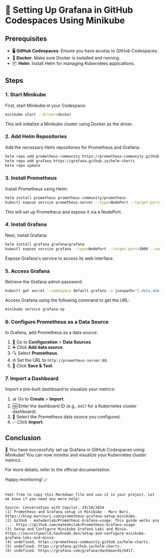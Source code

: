 
# 🚀 Setting Up Grafana in GitHub Codespaces Using Minikube

## Prerequisites
- 🖥️ **GitHub Codespaces**: Ensure you have access to GitHub Codespaces.
- 🐳 **Docker**: Make sure Docker is installed and running.
- 📦 **Helm**: Install Helm for managing Kubernetes applications.

## Steps

### 1. Start Minikube
First, start Minikube in your Codespace:
```sh
minikube start --driver=docker
```
This will initialize a Minikube cluster using Docker as the driver.

### 2. Add Helm Repositories
Add the necessary Helm repositories for Prometheus and Grafana:
```sh
helm repo add prometheus-community https://prometheus-community.github.io/helm-charts
helm repo add grafana https://grafana.github.io/helm-charts
helm repo update
```

### 3. Install Prometheus
Install Prometheus using Helm:
```sh
helm install prometheus prometheus-community/prometheus
kubectl expose service prometheus-server --type=NodePort --target-port=9090 --name=prometheus-server-np
```
This will set up Prometheus and expose it via a NodePort.

### 4. Install Grafana
Next, install Grafana:
```sh
helm install grafana grafana/grafana
kubectl expose service grafana --type=NodePort --target-port=3000 --name=grafana-np
```
Expose Grafana's service to access its web interface.

### 5. Access Grafana
Retrieve the Grafana admin password:
```sh
kubectl get secret --namespace default grafana -o jsonpath="{.data.admin-password}" | base64 --decode ; echo
```
Access Grafana using the following command to get the URL:
```sh
minikube service grafana-np
```

### 6. Configure Prometheus as a Data Source
In Grafana, add Prometheus as a data source:
1. 🔗 Go to **Configuration** > **Data Sources**.
2. ➕ Click **Add data source**.
3. 🔍 Select **Prometheus**.
4. 🌐 Set the URL to `http://prometheus-server:80`.
5. 💾 Click **Save & Test**.

### 7. Import a Dashboard
Import a pre-built dashboard to visualize your metrics:
1. 📊 Go to **Create** > **Import**.
2. 🆔 Enter the dashboard ID (e.g., `6417` for a Kubernetes cluster dashboard).
3. 🔗 Select the Prometheus data source you configured.
4. ✅ Click **Import**.

## Conclusion
🎉 You have successfully set up Grafana in GitHub Codespaces using Minikube! You can now monitor and visualize your Kubernetes cluster metrics.

For more details, refer to the official documentation.

Happy monitoring! 📈
```

Feel free to copy this Markdown file and use it in your project. Let me know if you need any more help!

Source: Conversation with Copilot, 24/10/2024
(1) Prometheus and Grafana setup in Minikube - Marc Nuri. https://blog.marcnuri.com/prometheus-grafana-setup-minikube.
(2) GitHub - matedevlab/Prometheus-Grafana-usage: This guide walks you .... https://github.com/matedevlab/Prometheus-Grafana-usage.
(3) Setup and Configure Minikube Grafana Loki and Minio. https://securityworld.hashnode.dev/setup-and-configure-minikube-grafana-loki-and-minio.
(4) undefined. https://prometheus-community.github.io/helm-charts.
(5) undefined. https://grafana.github.io/helm-charts.
(6) undefined. https://grafana.com/grafana/dashboards/6417.